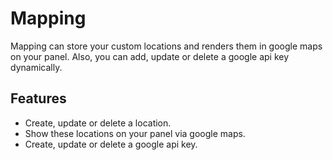 # Mapping

Mapping can store your custom locations and renders them in google maps on your panel. Also, you can add, update or delete a google api key dynamically.

## Features

- Create, update or delete a location.
- Show these locations on your panel via google maps.
- Create, update or delete a google api key.
